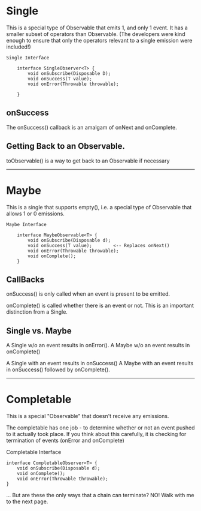 # Single
This is a special type of Observable that emits 1, and only 1 event. It has a smaller subset of operators than
Observable. (The developers were kind enough to ensure that only the operators relevant to a single emission 
were included!) 

    Single Interface
    
        interface SingleObserver<T> {
            void onSubscribe(Disposable D);
            void onSuccess(T value);
            void onError(Throwable throwable);
        
        }

## onSuccess 
The onSuccess() callback is an amalgam of onNext and onComplete.

## Getting Back to an Observable. 
toObservable() is a way to get back to an Observable if necessary 

***

# Maybe
This is a single that supports empty(), i.e. a special type of Observable that allows 1 or 0 emissions.

    Maybe Interface
    
        interface MaybeObservable<T> {
            void onSubscribe(Disposable d);
            void onSuccess(T value);        <-- Replaces onNext()
            void onError(Throwable throwable);
            void onComplete();
        } 


## CallBacks
onSuccess() is only called when an event is present to be emitted. 

onComplete() is called whether there is an event or not. This is an important distinction from a Single. 

## Single vs. Maybe
A Single w/o an event results in onError(). 
A Maybe w/o an event results in onComplete()

A Single with an event results in onSuccess()
A Maybe with an event results in onSuccess() followed by onComplete(). 

*** 

# Completable
This is a special "Observable" that doesn't receive any emissions. 

The completable has one job - to determine whether or not an event pushed to it actually took place. If you think about this carefully, it is checking for termination of events (onError and onComplete)

 Completable Interface
    
    interface CompletableObserver<T> {
        void onSubscribe(Disposable d);
        void onComplete();
        void onError(Throwable throwable);
    }


... But are these the only ways that a chain can terminate? NO! Walk with me to the next page.